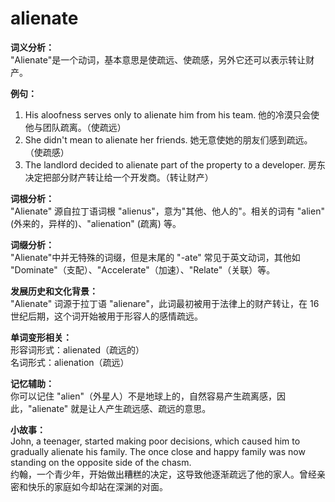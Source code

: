 # alienate

**词义分析：**  
"Alienate"是一个动词，基本意思是使疏远、使疏感，另外它还可以表示转让财产。

  

**例句：**

  

1.  His aloofness serves only to alienate him from his team. 他的冷漠只会使他与团队疏离。（使疏远）
2.  She didn't mean to alienate her friends. 她无意使她的朋友们感到疏远。（使疏感）
3.  The landlord decided to alienate part of the property to a developer. 房东决定把部分财产转让给一个开发商。（转让财产）

  

**词根分析：**  
"Alienate" 源自拉丁语词根 "alienus"，意为"其他、他人的"。相关的词有 "alien" (外来的，异样的)、"alienation" (疏离) 等。

  

**词缀分析：**  
"Alienate"中并无特殊的词缀，但是末尾的 "-ate" 常见于英文动词，其他如 "Dominate"（支配）、"Accelerate"（加速）、"Relate"（关联）等。

  

**发展历史和文化背景：**  
"Alienate" 词源于拉丁语 "alienare"，此词最初被用于法律上的财产转让，在 16 世纪后期，这个词开始被用于形容人的感情疏远。

  

**单词变形相关：**  
形容词形式：alienated（疏远的）  
名词形式：alienation（疏远）

  

**记忆辅助：**  
你可以记住 "alien"（外星人）不是地球上的，自然容易产生疏离感，因此，"alienate" 就是让人产生疏远感、疏远的意思。

  

**小故事：**  
John, a teenager, started making poor decisions, which caused him to gradually alienate his family. The once close and happy family was now standing on the opposite side of the chasm.  
约翰，一个青少年，开始做出糟糕的决定，这导致他逐渐疏远了他的家人。曾经亲密和快乐的家庭如今却站在深渊的对面。
